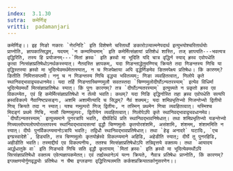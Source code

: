 ```yaml
---
index:  3.1.30
sutra:  कमेर्णिङ्
vritti:  padamanjari
---
```


	कमेर्णिङ्।। इह णिङो णकारः `णेरनिटि` इति विशेषणे चरितार्थो ङकारोऽप्यात्मनेपदार्थ इत्युभयोश्चरितार्थयोः प्राप्नोति, ज्ञापकात्सिद्धम्, यदयम् `न कम्यमिचमाम्` इति कमेर्मित्संज्ञायां प्रतिशेधं शास्ति, तज् ज्ञापयति---भवत्यत्र वृद्धिरिति, तस्य हि प्रयोजनम्---`मितां ह्रस्वः` इति ह्रस्वो मा भूदिति यदि चात्र वृद्धिर्न स्याद् ह्रस्व एवोपधेति कृत्वा नित्संज्ञाप्रतिषेधोऽनर्थकस्स्यात्। नैतदस्ति ज्ञापकम्, यदा णिङन्ताद्धेतुमण्णिच् क्रियते तदा णिङन्तस्य णिचि या वृद्धिस्तस्या ह्रस्वो मा भूदित्येवमर्थमेतत्स्यात्, न च णिजपेक्षाया अपि वृद्धेर्णिङमेव ङितमपेक्ष्य प्रतिषेधः। किं कारणम्? ङितीति निमित्तसप्तमी। ननु च न णिङन्तस्य णिचि वृद्ध्या भवितव्यम्; णिङा व्यवहितत्वात्, णिलोपे कृते स्थानिवद्भावाद्व्यवधानमेव। यदा तर्हि णिडन्ताच्चिण्णमुलौ सवतस्तदा `चिण्णमुलोदीर्घोऽन्यतरस्याम्` इत्येव विधिर्मा भूदित्येवमर्थो मित्संज्ञाप्रातिषेधः स्यात्। किं पुनः कारणम्? तत्र `दीर्घोऽन्यतरस्याम्` इत्युच्यते न प्रकृतो ह्रस्व एव विकल्प्येत, एवं हि कमेर्मित्संज्ञाप्रतिषेधो न र्तव्यो भवति। कथम्? यदा णिङि वृद्धिर्नास्ति तहा ह्रस्व एवोपधेति सत्यपि ह्रस्वविकल्पे नैवानिष्टप्रसङ्गः, अशमि अशामीत्यादि च सिद्धम्? नैवं शक्यम्; यदा शमिप्रभृतिभ्यो णिजन्तेभ्यो द्वितीयो णिच् क्रियते तदा न स्यात्। यश्च णमुल्परो णिज् द्वितीयः, न तस्मिन् प्रथमेन णिचा व्यवहितत्वात्। यस्मिश्च मिदङ्गं प्रथमे णिचि, नासौ चिण्णमुल्परः, द्वितीयेन व्यवहितत्वात्। णिलोपेऽपि कृते स्थानिवद्भावाद्व्यवधानमेव। `दीर्घोऽन्यतरस्याम्` इत्युच्यमाने पुनरत्रापि भवति, दीर्घविधिं प्रति स्थानिवद्भावनिषेधात्। तथा शमिप्रभृतिभ्यो यङन्तेभ्यो णिच्यल्लोपयलोपयोरल्लापस्य स्थानिवद्भावादसत्यां वृद्धौ चिण्णमुलोः कृतयोरशंशमि, असंशामि, शंशमम्, शंशाममिति न स्यात्। दीर्घः पुनर्विकल्प्यमानोऽत्रापि भवति; तद्विधौ स्थानिवद्भावप्रतिषेधात्। तथा `हेडृ अनादरे` घटादिः, `एच इग्घ्रस्वादेशे`, हिड्यति, तत्र चिण्णमुलोः कृतयोर्ह्रस्वे विकल्प्यमाने अहिडि, अहेडीति स्यात्; दीर्घे तु पुनरहिडि, अहीडीति भवति। तस्माद्दीर्घ एव विकल्पनीयः, ततश्च मित्संज्ञाप्रतिषेधोऽपि तन्निवृत्तये वक्तव्यः। तथा `आयादय आर्द्धधातुके वा` इति णिङभावे णिचि सति वृद्धौ कृतायाम् `मितां ह्रस्वः` इति ह्रस्वो मा भूदित्येवमर्थोऽपि सित्संज्ञाप्रतिषेधो वक्तव्य एवेत्यज्ञापकमेतत्। एवं तर्ह्यस्थानेऽयं यत्नः क्रियते, नैवात्र प्रतिषेधः प्राप्नोति, किं कारणम्? इग्लक्षणयोर्गुणवृद्ध्योः प्रतिषेधः न चैषा इग्लङणा वृद्धिरित्यलमति कर्कशप्रक्रियातर्कानुसरणेन।।
